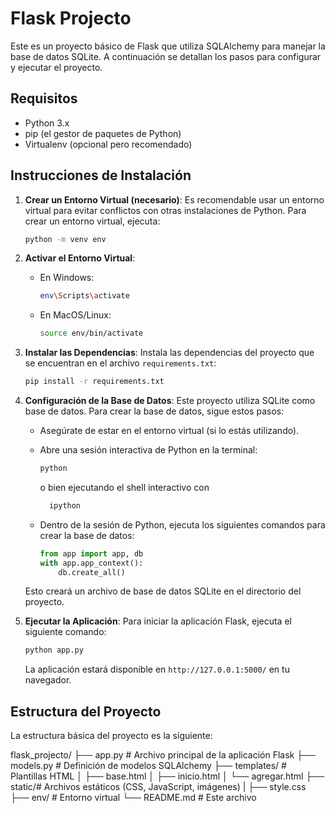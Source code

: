 # Flask Projecto

Este es un proyecto básico de Flask que utiliza SQLAlchemy para manejar la base de datos SQLite. A continuación se detallan los pasos para configurar y ejecutar el proyecto.

## Requisitos

- Python 3.x
- pip (el gestor de paquetes de Python)
- Virtualenv (opcional pero recomendado)

## Instrucciones de Instalación


1. **Crear un Entorno Virtual (necesario)**: Es recomendable usar un entorno virtual para evitar conflictos con otras instalaciones de Python. Para crear un entorno virtual, ejecuta:

    ```bash
    python -m venv env
    ```

2. **Activar el Entorno Virtual**:
    - En Windows:

        ```bash
        env\Scripts\activate
        ```

    - En MacOS/Linux:

        ```bash
        source env/bin/activate
        ```

4. **Instalar las Dependencias**: Instala las dependencias del proyecto que se encuentran en el archivo `requirements.txt`:

    ```bash
    pip install -r requirements.txt
    ```

5. **Configuración de la Base de Datos**: Este proyecto utiliza SQLite como base de datos. Para crear la base de datos, sigue estos pasos:

    - Asegúrate de estar en el entorno virtual (si lo estás utilizando).
    - Abre una sesión interactiva de Python en la terminal:

        ```bash
        python
        ```
        o bien ejecutando el shell interactivo con 

      ```bash
        ipython
        ```
    - Dentro de la sesión de Python, ejecuta los siguientes comandos para crear la base de datos:

        ```python
        from app import app, db
        with app.app_context():
            db.create_all()
        ```

    Esto creará un archivo de base de datos SQLite en el directorio del proyecto.

6. **Ejecutar la Aplicación**: Para iniciar la aplicación Flask, ejecuta el siguiente comando:

    ```bash
    python app.py
    ```

    La aplicación estará disponible en `http://127.0.0.1:5000/` en tu navegador.

## Estructura del Proyecto

La estructura básica del proyecto es la siguiente:

flask_projecto/
├── app.py          # Archivo principal de la aplicación Flask
├── models.py       # Definición de modelos SQLAlchemy
├── templates/      # Plantillas HTML
│   ├── base.html
│   ├── inicio.html
│   └── agregar.html
├── static/# Archivos estáticos (CSS, JavaScript, imágenes)
|   ├── style.css
├── env/            # Entorno virtual 
└── README.md       # Este archivo


